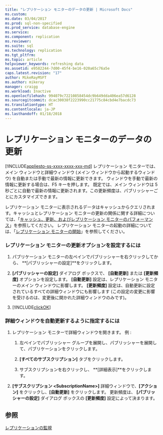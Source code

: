 ```yaml
---
title: "レプリケーション モニターのデータの更新 | Microsoft Docs"
ms.custom: 
ms.date: 03/04/2017
ms.prod: sql-non-specified
ms.prod_service: database-engine
ms.service: 
ms.component: replication
ms.reviewer: 
ms.suite: sql
ms.technology: replication
ms.tgt_pltfrm: 
ms.topic: article
helpviewer_keywords: refreshing data
ms.assetid: e9582244-7d00-45f4-be16-020a65c76a5e
caps.latest.revision: "17"
author: MikeRayMSFT
ms.author: mikeray
manager: craigg
ms.workload: Inactive
ms.openlocfilehash: 994079c72210858454dc9b649dda406ea57d6128
ms.sourcegitcommit: dcac30038f2223990cc21775c84cbd4e7bacdc73
ms.translationtype: HT
ms.contentlocale: ja-JP
ms.lasthandoff: 01/18/2018
---
```

# <a name="refresh-data-in-replication-monitor"></a>レプリケーション モニターのデータの更新
[!INCLUDE[appliesto-ss-xxxx-xxxx-xxx-md](../../../includes/appliesto-ss-xxxx-xxxx-xxx-md.md)] レプリケーション モニターでは、メイン ウィンドウと詳細ウィンドウ (メイン ウィンドウから起動するウィンドウ) を自動または手動で最新の情報に更新できます。 ウィンドウを手動で最新の情報に更新する場合は、F5 キーを押します。 既定では、メイン ウィンドウは 5 秒ごとに自動で最新の情報に更新されます。この更新頻度は、パブリッシャーごとにカスタマイズできます。  
  
 レプリケーション モニターに表示されるデータはキャッシュからクエリされます。キャッシュとレプリケーション モニターの更新の関係に関する詳細については、「[キャッシュ、更新、およびレプリケーション モニターのパフォーマンス](../../../relational-databases/replication/monitor/caching-refresh-and-replication-monitor-performance.md)」を参照してください。 レプリケーション モニターの起動の詳細については、「[レプリケーション モニターの開始](../../../relational-databases/replication/monitor/start-the-replication-monitor.md)」を参照してください。  
  
### <a name="to-set-refresh-options-for-replication-monitor"></a>レプリケーション モニターの更新オプションを設定するには  
  
1.  パブリケーション モニターの左ペインでパブリッシャーを右クリックしてから、 **[パブリッシャーの設定]**をクリックします。  
  
2.  **[パブリッシャーの設定]** ダイアログ ボックスで、 **[自動更新]** または **[更新頻度]** オプションを設定します。 **[自動更新]** 設定は、レプリケーション モニターのメイン ウィンドウに影響します。 **[更新頻度]** 設定は、自動更新に設定されているすべての詳細ウィンドウにも影響します (この設定の変更に影響を受けるのは、変更後に開かれた詳細ウィンドウのみです)。  
  
3.  [!INCLUDE[clickOK](../../../includes/clickok-md.md)]  
  
### <a name="to-specify-that-a-detail-window-should-automatically-refresh"></a>詳細ウィンドウを自動更新するように指定するには  
  
1.  レプリケーション モニターで詳細ウィンドウを開きます。 例 :  
  
    1.  左ペインでパブリッシャー グループを展開し、パブリッシャーを展開して、パブリケーションをクリックします。  
  
    2.  **[すべてのサブスクリプション]** タブをクリックします。  
  
    3.  サブスクリプションを右クリックし、 **[詳細表示]**をクリックします。  
  
2.  **[サブスクリプション \<SubscriptionName>]** 詳細ウィンドウで、**[アクション]** をクリックし、**[自動更新]** をクリックします。 更新頻度は、 **[パブリッシャーの設定]** ダイアログ ボックスの **[更新頻度]** 設定によって決まります。  
  
## <a name="see-also"></a>参照  
 [レプリケーションの監視](../../../relational-databases/replication/monitor/monitoring-replication-overview.md)  
  
  
